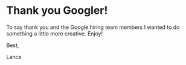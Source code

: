 # Thank you Googler!

To say thank you and the Google hiring team members I wanted to do something a little more creative. Enjoy!

Best,

Lance
